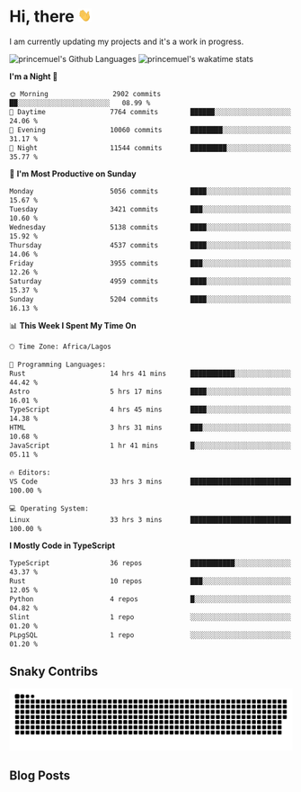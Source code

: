 # Hi, there <img src='/assets/wave.gif' alt='Just saying hello' width='24' height='24' />

<!--
**princemuel/princemuel** is a ✨ _special_ ✨ repository because its `README.md` (this file) appears on your GitHub profile.

Here are some ideas to get you started:

- 🔭 I’m currently working on ...
- 🌱 I’m currently learning ...
- 👯 I’m looking to collaborate on ...
- 🤔 I’m looking for help with ...
- 💬 Ask me about ...
- 📫 How to reach me: ...
- 😄 Pronouns: ...
- ⚡ Fun fact: ...
-->

I am currently updating my projects and it's a work in progress.

![princemuel's Github Languages](https://github-readme-stats.vercel.app/api/top-langs/?username=princemuel&text_color=586069&layout=compact&hide_border=true&title_color=0366d6&count_private=true&include_all_commits=true&theme=tokyonight&show_icons=true)
![princemuel's wakatime stats](https://github-readme-stats.vercel.app/api/wakatime?username=princemuel&text_color=586069&layout=compact&hide_border=true&title_color=0366d6&count_private=true&include_all_commits=true&theme=tokyonight&show_icons=true)

<!--START_SECTION:waka-->
**I'm a Night 🦉** 

```text
🌞 Morning                2902 commits        ██░░░░░░░░░░░░░░░░░░░░░░░   08.99 % 
🌆 Daytime                7764 commits        ██████░░░░░░░░░░░░░░░░░░░   24.06 % 
🌃 Evening                10060 commits       ████████░░░░░░░░░░░░░░░░░   31.17 % 
🌙 Night                  11544 commits       █████████░░░░░░░░░░░░░░░░   35.77 % 
```
📅 **I'm Most Productive on Sunday** 

```text
Monday                   5056 commits        ████░░░░░░░░░░░░░░░░░░░░░   15.67 % 
Tuesday                  3421 commits        ███░░░░░░░░░░░░░░░░░░░░░░   10.60 % 
Wednesday                5138 commits        ████░░░░░░░░░░░░░░░░░░░░░   15.92 % 
Thursday                 4537 commits        ████░░░░░░░░░░░░░░░░░░░░░   14.06 % 
Friday                   3955 commits        ███░░░░░░░░░░░░░░░░░░░░░░   12.26 % 
Saturday                 4959 commits        ████░░░░░░░░░░░░░░░░░░░░░   15.37 % 
Sunday                   5204 commits        ████░░░░░░░░░░░░░░░░░░░░░   16.13 % 
```


📊 **This Week I Spent My Time On** 

```text
🕑︎ Time Zone: Africa/Lagos

💬 Programming Languages: 
Rust                     14 hrs 41 mins      ███████████░░░░░░░░░░░░░░   44.42 % 
Astro                    5 hrs 17 mins       ████░░░░░░░░░░░░░░░░░░░░░   16.01 % 
TypeScript               4 hrs 45 mins       ████░░░░░░░░░░░░░░░░░░░░░   14.38 % 
HTML                     3 hrs 31 mins       ███░░░░░░░░░░░░░░░░░░░░░░   10.68 % 
JavaScript               1 hr 41 mins        █░░░░░░░░░░░░░░░░░░░░░░░░   05.11 % 

🔥 Editors: 
VS Code                  33 hrs 3 mins       █████████████████████████   100.00 % 

💻 Operating System: 
Linux                    33 hrs 3 mins       █████████████████████████   100.00 % 
```

**I Mostly Code in TypeScript** 

```text
TypeScript               36 repos            ███████████░░░░░░░░░░░░░░   43.37 % 
Rust                     10 repos            ███░░░░░░░░░░░░░░░░░░░░░░   12.05 % 
Python                   4 repos             █░░░░░░░░░░░░░░░░░░░░░░░░   04.82 % 
Slint                    1 repo              ░░░░░░░░░░░░░░░░░░░░░░░░░   01.20 % 
PLpgSQL                  1 repo              ░░░░░░░░░░░░░░░░░░░░░░░░░   01.20 % 
```




<!--END_SECTION:waka-->

## Snaky Contribs

<img src='/assets/github-snake-dark.svg' alt='Snaky Contributions' />

## Blog Posts

<!-- BLOG-POST-LIST:START -->
<!-- BLOG-POST-LIST:END -->
